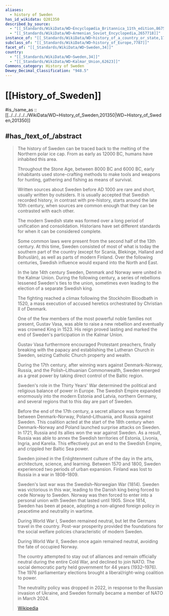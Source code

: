 ```yaml
---
aliases:
  - history of Sweden
has_id_wikidata: Q201350
described_by_source:
  - "[[_Standards/WikiData/WD~Encyclopædia_Britannica_11th_edition,867541]]"
  - "[[_Standards/WikiData/WD~Armenian_Soviet_Encyclopedia,2657718]]"
instance_of: "[[_Standards/WikiData/WD~history_of_a_country_or_state,17544377]]"
subclass_of: "[[_Standards/WikiData/WD~history_of_Europe,7787]]"
facet_of: "[[_Standards/WikiData/WD~Sweden,34]]"
country:
  - "[[_Standards/WikiData/WD~Sweden,34]]"
  - "[[_Standards/WikiData/WD~Kalmar_Union,62623]]"
Commons_category: History of Sweden
Dewey_Decimal_Classification: "948.5"
---
```


# [[History_of_Sweden]] 

#is_/same_as :: [[../../../../../WikiData/WD~History_of_Sweden,201350|WD~History_of_Sweden,201350]]  

## #has_/text_of_/abstract 

> The history of Sweden can be traced back to the melting of the Northern polar ice cap. 
> From as early as 12000 BC, humans have inhabited this area. 
> 
> Throughout the Stone Age, between 8000 BC and 6000 BC, 
> early inhabitants used stone-crafting methods to make tools and weapons 
> for hunting, gathering and fishing as means of survival. 
> 
> Written sources about Sweden before AD 1000 are rare and short, usually written by outsiders. 
> It is usually accepted that Swedish recorded history, in contrast with pre-history, 
> starts around the late 10th century, 
> when sources are common enough that they can be contrasted with each other.
>
> The modern Swedish state was formed over a long period of unification and consolidation. 
> Historians have set different standards for when it can be considered complete. 
> 
> Some common laws were present from the second half of the 13th century. 
> At this time, Sweden consisted of most of what is today the southern part of the country 
> (except for Scania, Blekinge, Halland and Bohuslän), as well as parts of modern Finland. 
> Over the following centuries, Swedish influence would expand into the North and East.
>
> In the late 14th century Sweden, Denmark and Norway were united in the Kalmar Union. 
> During the following century, a series of rebellions lessened Sweden's ties to the union, 
> sometimes even leading to the election of a separate Swedish king. 
> 
> The fighting reached a climax following the Stockholm Bloodbath in 1520, 
> a mass execution of accused heretics orchestrated by Christian II of Denmark. 
> 
> One of the few members of the most powerful noble families not present, Gustav Vasa, 
> was able to raise a new rebellion and eventually was crowned King in 1523. 
> His reign proved lasting and marked the end of Sweden's participation in the Kalmar Union. 
> 
> Gustav Vasa furthermore encouraged Protestant preachers, 
> finally breaking with the papacy and establishing the Lutheran Church in Sweden, 
> seizing Catholic Church property and wealth.
>
> During the 17th century, 
> after winning wars against Denmark–Norway, Russia, and the Polish–Lithuanian Commonwealth, 
> Sweden emerged as a great power by taking direct control of the Baltic region. 
> 
> Sweden's role in the Thirty Years' War determined the political and religious balance of power in Europe. 
> The Swedish Empire expanded enormously into the modern Estonia and Latvia, 
> northern Germany, and several regions that to this day are part of Sweden.
>
> Before the end of the 17th century, a secret alliance was formed 
> between Denmark–Norway, Poland–Lithuania, and Russia against Sweden. 
> This coalition acted at the start of the 18th century 
> when Denmark–Norway and Poland launched surprise attacks on Sweden. 
> In 1721, Russia and its allies won the war against Sweden. 
> As a result, Russia was able to annex the Swedish territories of Estonia, Livonia, Ingria, and Karelia. 
> This effectively put an end to the Swedish Empire, and crippled her Baltic Sea power. 
> 
> Sweden joined in the Enlightenment culture of the day 
> in the arts, architecture, science, and learning. 
> Between 1570 and 1800, Sweden experienced two periods of urban expansion. 
> Finland was lost to Russia in a war in 1808–1809.
>
> Sweden's last war was the Swedish–Norwegian War (1814). 
> Sweden was victorious in this war, 
> leading to the Danish king being forced to cede Norway to Sweden. 
> Norway was then forced to enter into a personal union with Sweden that lasted until 1905. 
> Since 1814, Sweden has been at peace, adopting a non-aligned foreign policy in peacetime 
> and neutrality in wartime. 
> 
> During World War I, Sweden remained neutral, but let the Germans travel in the country. 
> Post-war prosperity provided the foundations for the social welfare policies characteristic of modern Sweden. 
> 
> During World War II, Sweden once again remained neutral, avoiding the fate of occupied Norway.
>
> The country attempted to stay out of alliances 
> and remain officially neutral during the entire Cold War, and declined to join NATO. 
> The social democratic party held government for 44 years (1932–1976). 
> The 1976 parliamentary elections brought a liberal/right-wing coalition to power. 
> 
> The neutrality policy was dropped in 2022, in response to the Russian invasion of Ukraine, 
> and Sweden formally became a member of NATO in March 2024.
>
> [Wikipedia](https://en.wikipedia.org/wiki/History%20of%20Sweden) 

